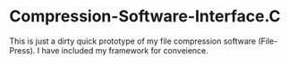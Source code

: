 # Compression-Software-Interface.C
This is just a dirty quick prototype of my file compression software (File-Press).
I have included my framework for conveience.
